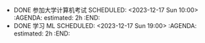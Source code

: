- DONE 参加大学计算机考试
  SCHEDULED: <2023-12-17 Sun 10:00>
  :AGENDA:
  estimated: 2h
  :END:
- DONE 学习 ML
  SCHEDULED: <2023-12-17 Sun 19:00>
  :AGENDA:
  estimated: 2h
  :END: